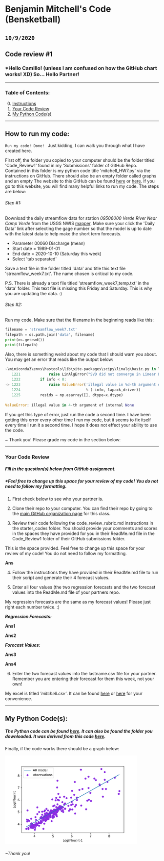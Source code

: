 # Benjamin Mitchell's Code (Bensketball)
## `10/9/2020`
## Code review #1

### *Hello Camillo! (unless I am confused on how the GitHub chart works! XD)  So... Hello Partner!

___
### Table of Contents:
0. [ Instructions](#ins)
1. [ Your Code Review](#rev)
2. [ My Python Code(s)](#cod)

___
<a name="ins"></a>
## How to run my code:
`Run my code! Done!
`
Just kidding, I can walk you through what I have created here.

First off, the folder you copied to your computer should be the folder titled 'Code_Review1' found in my 'Submissions' folder of GitHub Repo.  Contained in this folder is my python code title 'mitchell_HW7.py' via the instructions on GitHub.  There should also be an empty folder called graphs and an empty The website to this GitHub can be found [here](https://github.com/HAS-Tools-Fall2020/homework-Bensketball/tree/master/Submissions/Code_Review1) or [here]().  If you go to this website, you will find many helpful links to run my code.  The steps are below:

###### Step #1:
Download the daily streamflow data for station *09506000 Verde River Near Camp Verde* from the USGS NWIS [mapper](https://maps.waterdata.usgs.gov/mapper/).  Make sure your click the 'Daily Data' link after selecting the gage number so that the model is up to date with the latest data to help make the short term forecasts.
   - Parameter 00060 Discharge (mean)
   - Start date = 1989-01-01
   - End date = 2020-10-10 (Saturday this week)
   - Select 'tab separated'

Save a text file in the folder titled 'data' and title this text file 'streamflow_week7.txt'.  The name chosen is critical to my code.

P.S. There is already a text file titled 'streamflow_week7_temp.txt' in the 'data' folder.  This text file is missing this Friday and Saturday.  This is why you are updating the data. :)

###### Step #2:
Run my code.  Make sure that the filename in the beginning reads like this:
```python
filename = 'streamflow_week7.txt'
filepath = os.path.join('data', filename)
print(os.getcwd())
print(filepath)
```

Also, there is something weird about my code that I should warn you about.  You may get an error that reads like the output below:
```python
~\miniconda3\envs\hastools\lib\site-packages\scipy\linalg\basic.py in lstsq(a, b, cond, overwrite_a, overwrite_b, check_finite, lapack_driver)
   1221             raise LinAlgError("SVD did not converge in Linear Least Squares")
   1222         if info < 0:
-> 1223             raise ValueError('illegal value in %d-th argument of internal %s'
   1224                              % (-info, lapack_driver))
   1225         resids = np.asarray([], dtype=x.dtype)

ValueError: illegal value in 4-th argument of internal None
```
If you get this type of error, just run the code a second time.  I have been getting this error every other time I run my code, but it seems to fix itself every time I run it a second time.  I hope it does not effect your ability to use the code.

~ Thank you!  Please grade my code in the section below:
___
<a name="rev"></a>
### Your Code Review
##### Fill in the question(s) below from GitHub assignment.
##### *Feel free to change up this space for your review of my code!  You do not need to follow my formatting.

1. First check below to see who your partner is.

2. Clone their repo to your computer. You can find their repo by going to the [main GitHub organization page](https://github.com/HAS-Tools-Fall2020) for this class.

3. Review their code following the code_review_rubric.md instructions in the starter_codes folder. You should provide your comments and scores in the spaces they have provided for you in their ReadMe.md file in the Code_Review1 folder of their GitHub submissions folder.

  This is the space provided.  Feel free to change up this space for your review of my code!  You do not need to follow my formatting.

  **Ans**
  `
  `

4. Follow the instructions they have provided in their ReadMe.md file to run their script and generate their 4 forecast values.

5. Enter all four values (the two regression forecasts and the two forecast values into the ReadMe.md file of your partners repo.

  My regression forecasts are the same as my forecast values!  Please just right each number twice. :)

  ***Regression Forecasts:***

  **Ans1**
  `
  `

  **Ans2**
  `
  `

  ***Forecast Values:***

  **Ans3**
  `
  `

  **Ans4**
  `
  `

6. Enter the two forecast values into the lastname.csv file for your partner. Remember you are entering their forecast for them this week, not your own!

My excel is titled *'mitchell.csv'*.  It can be found [here](https://github.com/HAS-Tools-Fall2020/forecasting/tree/master/forecast_entries) or [here](https://github.com/HAS-Tools-Fall2020/forecasting/blob/master/forecast_entries/mitchell.csv) for your convenience.

___
<a name="cod"></a>
## My Python Code(s):

##### The Python code can be found [here](../Code_Review1/mitchell_HW7.py).  It can also be found the folder you downloaded.  It was derived from this code [here](../../Orig_Starter_Codes_BM/week6_matplotlib_starter.py).


Finally, if the code works there should be a graph below:

![g-AR](../Code_Review1/graphs/AR.png "AR")

###### ~Thank you!
